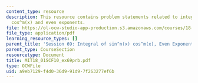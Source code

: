 ```yaml
---
content_type: resource
description: This resource contains problem statements related to integral of sin^n(x)
  cos^m(x) and even exponents.
file: https://ol-ocw-studio-app-production.s3.amazonaws.com/courses/18-01sc-single-variable-calculus-fall-2010/a9eb7129f4d036d991d97f263277ef6b_MIT18_01SCF10_ex69prb.pdf
file_type: application/pdf
learning_resource_types: []
parent_title: 'Session 69: Integral of sin^n(x) cos^m(x), Even Exponents'
parent_type: CourseSection
resourcetype: Document
title: MIT18_01SCF10_ex69prb.pdf
type: OCWFile
uid: a9eb7129-f4d0-36d9-91d9-7f263277ef6b
---
```

